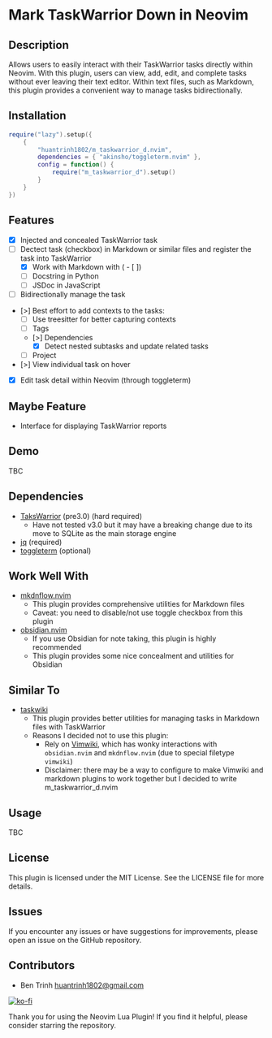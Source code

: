 # Mark TaskWarrior Down in Neovim

## Description

Allows users to easily interact with their TaskWarrior tasks directly within Neovim.
With this plugin, users can view, add, edit, and complete tasks without ever leaving their text editor.
Within text files, such as Markdown, this plugin provides a convenient way to manage tasks bidirectionally.

## Installation

```lua
require("lazy").setup({
    {
        "huantrinh1802/m_taskwarrior_d.nvim",
        dependencies = { "akinsho/toggleterm.nvim" },
        config = function() {
            require("m_taskwarrior_d").setup()
        }
    }
})
```

## Features

- [x] Injected and concealed TaskWarrior task
- [ ] Dectect task (checkbox) in Markdown or similar files and register the task into TaskWarrior
  - [x] Work with Markdown with ( - [ ])
  - [ ] Docstring in Python
  - [ ] JSDoc in JavaScript
- [ ] Bidirectionally manage the task
- [>] Best effort to add contexts to the tasks:
  - [ ] Use treesitter for better capturing contexts
  - [ ] Tags
  - [>] Dependencies
    - [x] Detect nested subtasks and update related tasks
  - [ ] Project
- [>] View individual task on hover
- [x] Edit task detail within Neovim (through toggleterm)

## Maybe Feature

- Interface for displaying TaskWarrior reports

## Demo

TBC

## Dependencies

- [TaksWarrior](https://taskwarrior.org/) (pre3.0) (hard required)
  - Have not tested v3.0 but it may have a breaking change due to its move to SQLite as the main storage engine
- [jq](https://jqlang.github.io/jq/) (required)
- [toggleterm](https://github.com/akinsho/toggleterm.nvim) (optional)

## Work Well With

- [mkdnflow.nvim](https://github.com/jakewvincent/mkdnflow.nvim)
  - This plugin provides comprehensive utilities for Markdown files
  - Caveat: you need to disable/not use toggle checkbox from this plugin
- [obsidian.nvim](https://github.com/epwalsh/obsidian.nvim/tree/main)
  - If you use Obsidian for note taking, this plugin is highly recommended
  - This plugin provides some nice concealment and utilities for Obsidian

## Similar To

- [taskwiki](https://github.com/tools-life/taskwiki)
  - This plugin provides better utilities for managing tasks in Markdown files with TaskWarrior
  - Reasons I decided not to use this plugin:
    - Rely on [Vimwiki](https://github.com/vimwiki/vimwiki), which has wonky interactions with `obsidian.nvim` and `mkdnflow.nvim` (due to special filetype `vimwiki`)
    - Disclaimer: there may be a way to configure to make Vimwiki and markdown plugins to work together but I decided to write m_taskwarrior_d.nvim

## Usage

TBC

## License

This plugin is licensed under the MIT License. See the LICENSE file for more
 details.

## Issues

If you encounter any issues or have suggestions for improvements, please open
 an issue on the GitHub repository.

## Contributors

- Ben Trinh <huantrinh1802@gmail.com>

[![ko-fi](https://ko-fi.com/img/githubbutton_sm.svg)](https://ko-fi.com/W7W4VVT9J)

Thank you for using the Neovim Lua Plugin! If you find it helpful, please consider
 starring the repository.
